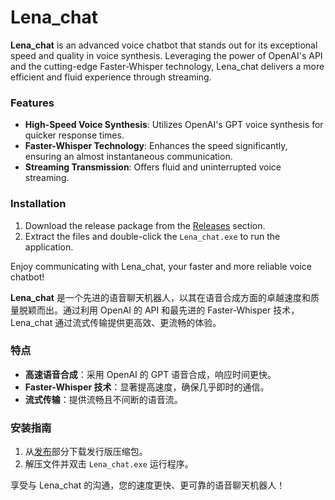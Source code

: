 # Lena_chat

**Lena_chat** is an advanced voice chatbot that stands out for its exceptional speed and quality in voice synthesis. Leveraging the power of OpenAI's API and the cutting-edge Faster-Whisper technology, Lena_chat delivers a more efficient and fluid experience through streaming.

### Features
- **High-Speed Voice Synthesis**: Utilizes OpenAI's GPT voice synthesis for quicker response times.
- **Faster-Whisper Technology**: Enhances the speed significantly, ensuring an almost instantaneous communication.
- **Streaming Transmission**: Offers fluid and uninterrupted voice streaming.

### Installation
1. Download the release package from the [Releases](https://github.com/monroe-x/Lena_chat/releases/tag/Lena_chat) section.
2. Extract the files and double-click the `Lena_chat.exe` to run the application.

Enjoy communicating with Lena_chat, your faster and more reliable voice chatbot!

**Lena_chat** 是一个先进的语音聊天机器人，以其在语音合成方面的卓越速度和质量脱颖而出。通过利用 OpenAI 的 API 和最先进的 Faster-Whisper 技术，Lena_chat 通过流式传输提供更高效、更流畅的体验。

### 特点
- **高速语音合成**：采用 OpenAI 的 GPT 语音合成，响应时间更快。
- **Faster-Whisper 技术**：显著提高速度，确保几乎即时的通信。
- **流式传输**：提供流畅且不间断的语音流。

### 安装指南
1. 从[发布](https://github.com/monroe-x/Lena_chat/releases/tag/Lena_chat)部分下载发行版压缩包。
2. 解压文件并双击 `Lena_chat.exe` 运行程序。

享受与 Lena_chat 的沟通，您的速度更快、更可靠的语音聊天机器人！
